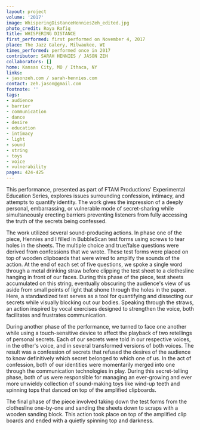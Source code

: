 ```yaml
---
layout: project
volume: '2017'
image: WhisperingDistanceHenniesZeh_edited.jpg
photo_credit: Roya Rafiq
title: WHISPERING DISTANCE
first_performed: first performed on November 4, 2017
place: The Jazz Galery, Milwaukee, WI
times_performed: performed once in 2017
contributor: SARAH HENNIES / JASON ZEH
collaborators: []
home: Kansas City, MO / Ithaca, NY
links:
- jasonzeh.com / sarah-hennies.com
contact: zeh.jason@gmail.com
footnote: ''
tags:
- audience
- barrier
- communication
- dance
- desire
- education
- intimacy
- light
- sound
- string
- toys
- voice
- vulnerability
pages: 424-425
---
```


This performance, presented as part of FTAM Productions' Experimental Education Series, explores issues surrounding confession, intimacy, and attempts to quantify identity. The work gives the impression of a deeply personal, embarrassing, or vulnerable mode of secret-sharing while simultaneously erecting barriers preventing listeners from fully accessing the truth of the secrets being confessed.

The work utilized several sound-producing actions. In phase one of the piece, Hennies and I filled in BubbleScan test forms using screws to tear holes in the sheets. The multiple choice and true/false questions were derived from confessions that we wrote. These test forms were placed on top of wooden clipboards that were wired to amplify the sounds of the action. At the end of each set of five questions, we spoke a single word through a metal drinking straw before clipping the test sheet to a clothesline hanging in front of our faces. During this phase of the piece, test sheets accumulated on this string, eventually obscuring the audience's view of us aside from small points of light that shone through the holes in the paper. Here, a standardized test serves as a tool for quantifying and dissecting our secrets while visually blocking out our bodies. Speaking through the straws, an action inspired by vocal exercises designed to strengthen the voice, both facilitates and frustrates communication.

During another phase of the performance, we turned to face one another while using a touch-sensitive device to affect the playback of two retellings of personal secrets. Each of our secrets were told in our respective voices, in the other's voice, and in several transformed versions of both voices. The result was a confession of secrets that refused the desires of the audience to know definitively which secret belonged to which one of us. In the act of confession, both of our identities were momentarily merged into one through the communication technologies in play. During this secret-telling phase, both of us were responsible for managing an ever-growing and ever more unwieldy collection of sound-making toys like wind-up teeth and spinning tops that danced on top of the amplified clipboards.

The final phase of the piece involved taking down the test forms from the clothesline one-by-one and sanding the sheets down to scraps with a wooden sanding block. This action took place on top of the amplified clip boards and ended with a quietly spinning top and darkness.
